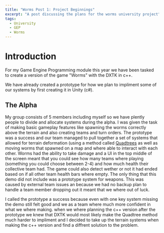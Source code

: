```yaml
---
title: "Worms Post 1: Project Beginnings"
excerpt: "A post discussing the plans for the worms university project"
tags: 
  - University
  - GEP
  - Worms
---
```


# Introduction

For my Game Engine Programming module this year we have been tasked to create a version of the game "Worms" with the DXTK in c++.

We have already created a prototype for how we plan to impliment some of our systems by first creating it in Unity (c#). 

## The Alpha

My group consists of 5 members including myself so we have plently people to divide and allocate systems during the alpha. I was given the task of making basic gameplay features like spawning the worms correctly above the terrain and also creating teams and turn orders. 
The prototype was a success and our team managed to pull together a set of systems that allowed for terrain deformation (using a method called [Quadtrees](https://en.wikipedia.org/wiki/Quadtree) as well as moving worms that spawned on a map and where able to interact with each other. Worms had the ability to take damage and a UI in the top middle of the screen meant that you could see how many teams where playing (something you could choose between 2-4) and how much health their collective team had. The game could also detect wether or not it had ended based on if all other team health bars where empty. The only thing that this demo did not include was a prototype system for weapons. This was caused by external team issues an because we had no backup plan to handle a team member dropping out it meant that we where out of luck. 

I called the prototype a success because even with one key system missing the demo still felt good and we as a team where much more confident in what we where making. when we where planning the c++ version after the prototype we knew that DXTK would most likely make the Quadtree method much harder to impliment and I decided to take up the terrain systems when making the c++ version and find a diffrent solution to the problem.